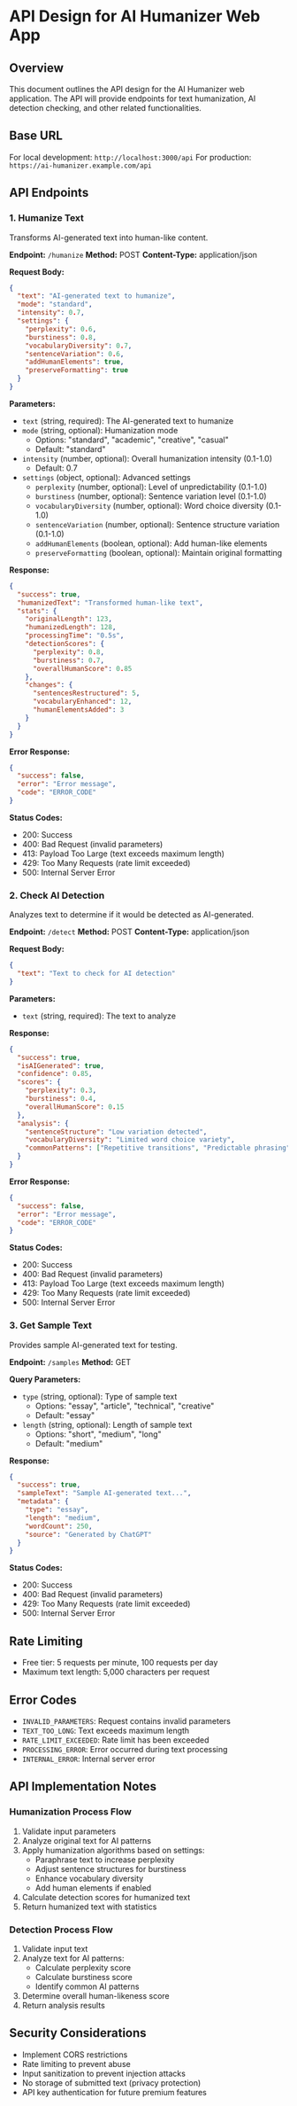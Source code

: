 # API Design for AI Humanizer Web App

## Overview
This document outlines the API design for the AI Humanizer web application. The API will provide endpoints for text humanization, AI detection checking, and other related functionalities.

## Base URL
For local development: `http://localhost:3000/api`
For production: `https://ai-humanizer.example.com/api`

## API Endpoints

### 1. Humanize Text
Transforms AI-generated text into human-like content.

**Endpoint:** `/humanize`
**Method:** POST
**Content-Type:** application/json

**Request Body:**
```json
{
  "text": "AI-generated text to humanize",
  "mode": "standard",
  "intensity": 0.7,
  "settings": {
    "perplexity": 0.6,
    "burstiness": 0.8,
    "vocabularyDiversity": 0.7,
    "sentenceVariation": 0.6,
    "addHumanElements": true,
    "preserveFormatting": true
  }
}
```

**Parameters:**
- `text` (string, required): The AI-generated text to humanize
- `mode` (string, optional): Humanization mode
  - Options: "standard", "academic", "creative", "casual"
  - Default: "standard"
- `intensity` (number, optional): Overall humanization intensity (0.1-1.0)
  - Default: 0.7
- `settings` (object, optional): Advanced settings
  - `perplexity` (number, optional): Level of unpredictability (0.1-1.0)
  - `burstiness` (number, optional): Sentence variation level (0.1-1.0)
  - `vocabularyDiversity` (number, optional): Word choice diversity (0.1-1.0)
  - `sentenceVariation` (number, optional): Sentence structure variation (0.1-1.0)
  - `addHumanElements` (boolean, optional): Add human-like elements
  - `preserveFormatting` (boolean, optional): Maintain original formatting

**Response:**
```json
{
  "success": true,
  "humanizedText": "Transformed human-like text",
  "stats": {
    "originalLength": 123,
    "humanizedLength": 128,
    "processingTime": "0.5s",
    "detectionScores": {
      "perplexity": 0.8,
      "burstiness": 0.7,
      "overallHumanScore": 0.85
    },
    "changes": {
      "sentencesRestructured": 5,
      "vocabularyEnhanced": 12,
      "humanElementsAdded": 3
    }
  }
}
```

**Error Response:**
```json
{
  "success": false,
  "error": "Error message",
  "code": "ERROR_CODE"
}
```

**Status Codes:**
- 200: Success
- 400: Bad Request (invalid parameters)
- 413: Payload Too Large (text exceeds maximum length)
- 429: Too Many Requests (rate limit exceeded)
- 500: Internal Server Error

### 2. Check AI Detection
Analyzes text to determine if it would be detected as AI-generated.

**Endpoint:** `/detect`
**Method:** POST
**Content-Type:** application/json

**Request Body:**
```json
{
  "text": "Text to check for AI detection"
}
```

**Parameters:**
- `text` (string, required): The text to analyze

**Response:**
```json
{
  "success": true,
  "isAIGenerated": true,
  "confidence": 0.85,
  "scores": {
    "perplexity": 0.3,
    "burstiness": 0.4,
    "overallHumanScore": 0.15
  },
  "analysis": {
    "sentenceStructure": "Low variation detected",
    "vocabularyDiversity": "Limited word choice variety",
    "commonPatterns": ["Repetitive transitions", "Predictable phrasing"]
  }
}
```

**Error Response:**
```json
{
  "success": false,
  "error": "Error message",
  "code": "ERROR_CODE"
}
```

**Status Codes:**
- 200: Success
- 400: Bad Request (invalid parameters)
- 413: Payload Too Large (text exceeds maximum length)
- 429: Too Many Requests (rate limit exceeded)
- 500: Internal Server Error

### 3. Get Sample Text
Provides sample AI-generated text for testing.

**Endpoint:** `/samples`
**Method:** GET

**Query Parameters:**
- `type` (string, optional): Type of sample text
  - Options: "essay", "article", "technical", "creative"
  - Default: "essay"
- `length` (string, optional): Length of sample text
  - Options: "short", "medium", "long"
  - Default: "medium"

**Response:**
```json
{
  "success": true,
  "sampleText": "Sample AI-generated text...",
  "metadata": {
    "type": "essay",
    "length": "medium",
    "wordCount": 250,
    "source": "Generated by ChatGPT"
  }
}
```

**Status Codes:**
- 200: Success
- 400: Bad Request (invalid parameters)
- 429: Too Many Requests (rate limit exceeded)
- 500: Internal Server Error

## Rate Limiting
- Free tier: 5 requests per minute, 100 requests per day
- Maximum text length: 5,000 characters per request

## Error Codes
- `INVALID_PARAMETERS`: Request contains invalid parameters
- `TEXT_TOO_LONG`: Text exceeds maximum length
- `RATE_LIMIT_EXCEEDED`: Rate limit has been exceeded
- `PROCESSING_ERROR`: Error occurred during text processing
- `INTERNAL_ERROR`: Internal server error

## API Implementation Notes

### Humanization Process Flow
1. Validate input parameters
2. Analyze original text for AI patterns
3. Apply humanization algorithms based on settings:
   - Paraphrase text to increase perplexity
   - Adjust sentence structures for burstiness
   - Enhance vocabulary diversity
   - Add human elements if enabled
4. Calculate detection scores for humanized text
5. Return humanized text with statistics

### Detection Process Flow
1. Validate input text
2. Analyze text for AI patterns:
   - Calculate perplexity score
   - Calculate burstiness score
   - Identify common AI patterns
3. Determine overall human-likeness score
4. Return analysis results

## Security Considerations
- Implement CORS restrictions
- Rate limiting to prevent abuse
- Input sanitization to prevent injection attacks
- No storage of submitted text (privacy protection)
- API key authentication for future premium features
